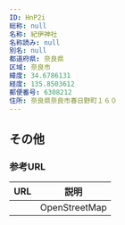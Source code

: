 ```yaml
---
ID: HnP2i
総称: null
名称: 紀伊神社
名称読み: null
別名: null
都道府県: 奈良県
区域: 奈良市
緯度: 34.6786131
経度: 135.8503612
郵便番号: 6308212
住所: 奈良県奈良市春日野町１６０
---
```


## その他

### 参考URL

| URL | 説明          |
| --- | ------------- |
|     | OpenStreetMap |
